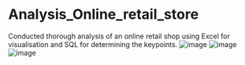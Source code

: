# Analysis_Online_retail_store
Conducted thorough analysis of an online retail shop using Excel for visualisation and SQL for determining the keypoints.
![image](https://github.com/nandhini2314/Analysis_Online_retail_store/assets/131520516/f7700156-2287-4380-933a-53c36d5f4e58)
![image](https://github.com/nandhini2314/Analysis_Online_retail_store/assets/131520516/425b4b47-e206-40b5-a83c-ff0ac21fcbca)
![image](https://github.com/nandhini2314/Analysis_Online_retail_store/assets/131520516/c5703be7-4d13-4864-a970-4fe9d70f536c)
